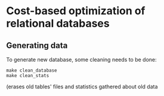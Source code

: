 # Cost-based optimization of relational databases

## Generating data
To generate new database, some cleaning needs to be done:
```
make clean_database
make clean_stats
``` 
(erases old tables' files and statistics gathered about old data
